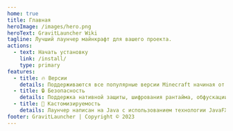 ```yaml
---
home: true
title: Главная
heroImage: /images/hero.png
heroText: GravitLauncher Wiki
tagline: Лучший лаунчер майнкрафт для вашего проекта.
actions:
  - text: Начать установку
    link: /install/
    type: primary
features:
  - title: 🔥 Версии
    details: Поддерживаются все популярные версии Minecraft начиная от 1.7.10 заканчивая версией Minecraft 1.19.2.
  - title: 🔒 Безопасность
    details: Поддержка нативной защиты, шифрования рантайма, обфускации ProGuard, подписи .jar/.exe и т.д.
  - title: 🔧 Кастомизируемость
    details: Лаунчер написан на Java с использованием технологии JavaFX, за счёт чего обладает широкими возможностями кастомизации.
footer: GravitLauncher | Copyright © 2023
---
```

